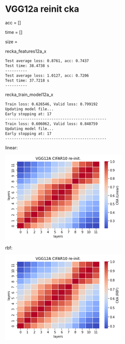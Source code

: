 # VGG12a reinit cka
acc = []

time = []

size = 

recka_features12a_x
```
Test average loss: 0.8761, acc: 0.7437
Test time: 38.4738 s
----------
Test average loss: 1.0127, acc: 0.7206
Test time: 37.7218 s
----------
```

recka_train_model12a_x
```
Train loss: 0.626546, Valid loss: 0.799192
Updating model file...
Early stopping at: 17
----------------------------------------------
Train loss: 0.606062, Valid loss: 0.848759
Updating model file...
Early stopping at: 17
----------------------------------------------
```

linear:

![recka12alinear](recka12alinear.png)

rbf:

![recka12arbf](recka12arbf.png)
